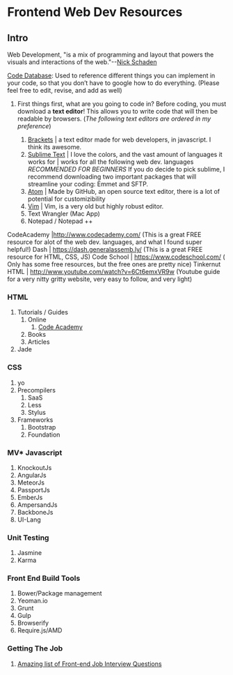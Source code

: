 Frontend Web Dev Resources 
===============================

## Intro
Web Development, "is a mix of programming and layout that powers the visuals and interactions of the web."--[Nick Schaden](https://blog.generalassemb.ly/what-is-front-end-web-development/)

[Code Database](https://docs.google.com/spreadsheet/ccc?key=0Au-8f__TLXEddGlHSFFhZG1TcnIwaFdxZVVVcXhxN3c&usp=sharing): Used to reference different things you can implement in your code, so that you don’t have to google how to do everything. (Please feel free to edit, revise, and add as well)



1. First things first, what are you going to code in? Before coding, you must download a **text editor**! This allows you to write code that will then be readable by browsers. (_The following text editors are ordered in my preference_)

    1. [Brackets](http://brackets.io/) | a text editor made for web developers, in javascript. I think its awesome. 
    2. [Sublime Text](http://www.sublimetext.com/) | I love the colors, and the vast amount of languages it works for | works for all the following web dev. languages *RECOMMENDED FOR BEGINNERS* If you do decide to pick sublime, I recommend downloading two important packages that will streamline your coding: Emmet and SFTP. 
    3. [Atom](https://atom.io/) | Made by GitHub, an open source text editor, there is a lot of potential for customizibility
    4. [Vim](http://www.vim.org/) | Vim, is a very old but highly robust editor.
    5. Text Wrangler (Mac App)
    6. Notepad / Notepad ++

CodeAcademy |http://www.codecademy.com/ (This is a great FREE resource for alot of the web dev. languages, and what I found super helpful!) 
Dash | https://dash.generalassemb.ly/ (This is a great FREE resource for HTML, CSS, JS)
Code School | https://www.codeschool.com/ ( Only has some free resources, but the free ones are pretty nice)
Tinkernut HTML | http://www.youtube.com/watch?v=6Ct6emxVR9w (Youtube guide for a very nitty gritty website, very easy to follow, and very light)

### HTML
1. Tutorials / Guides
    1. Online
        1. [Code Academy](http://www.codecademy.com/)
    2. Books
    3. Articles
2. Jade

### CSS 
1. yo 
2. Precompilers
    1. SaaS
    2. Less
    3. Stylus
3. Frameworks
    1. Bootstrap
    2. Foundation

### MV* Javascript 
1. KnockoutJs
2. AngularJs
3. MeteorJs
4. PassportJs
5. EmberJs
6. AmpersandJs
7. BackboneJs
8. UI-Lang


### Unit Testing
1. Jasmine
2. Karma

### Front End Build Tools
1. Bower/Package management
2. Yeoman.io
3. Grunt
4. Gulp
5. Browserify
6. Require.js/AMD



### Getting The Job
1. [Amazing list of Front-end Job Interview Questions](https://github.com/darcyclarke/Front-end-Developer-Interview-Questions)